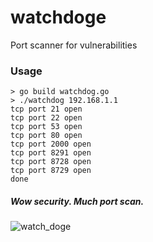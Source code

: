 # watchdoge
Port scanner for vulnerabilities

### Usage

```
> go build watchdog.go 
> ./watchdog 192.168.1.1
tcp port 21 open
tcp port 22 open
tcp port 53 open
tcp port 80 open
tcp port 2000 open
tcp port 8291 open
tcp port 8728 open
tcp port 8729 open
done
```

##### Wow security. Much port scan. 
![watch_doge](https://user-images.githubusercontent.com/6194072/30776128-1222dd54-a06f-11e7-9b26-6f60664d1669.jpg)


